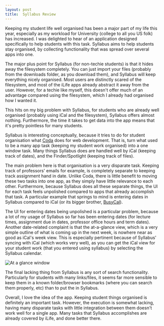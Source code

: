 ```yaml
---
layout: post
title:  Syllabus Review
---
```


Keeping my student life well organised has been a major part of my life this
year, especially as my workload for University (college to all you US folk) has
increased. I was delighted to hear of an application designed specifically to
help students with this task. Syllabus aims to help students stay organised, by
collecting functionality that was spread over several apps into one.

The major plus point for Syllabus (for non-techie students) is that it hides
away the filesystem completely. You can just import your files (probably from
the downloads folder, as you download them), and Syllabus will keep everything
nicely organised. Most users are distinctly scared of the filesystem, and most
of the iLife apps already abstract it away from the user. However, for a techie
like myself, this doesn't offer much of an advantage compared using the
filesystem, which I already had organised how I wanted it.

This hits on my big problem with Syllabus, for students who are already well
organised (probably using iCal and the filesystem), Syllabus offers almost
nothing. Furthermore, the time it takes to get data into the app means that
it's pretty pointless for many students.

Syllabus is interesting conceptually, because it tries to do for student
organisation what [Coda](http://daringfireball.net/2007/04/coda) does for web
development. That is, turn what used to be a many app task (keeping my student
work organised) into a one window task. Many things Syllabus does are handled
well by iCal (keeping track of dates), and the Finder/Spotlight (keeping track
of files).

The main problem here is that organisation is a very disparate task. Keeping
track of professors' emails for example, is completely separate to keeping
track assignment hand in date. Unlike Coda, there is little benefit to moving
these two tasks into one app, as they simply have little relevance to each
other. Furthermore, because Syllabus does all these separate things, the UI for
each task feels unpolished compared to apps that already accomplish that task.
A particular example that springs to mind is entering dates in Syllabus
compared to iCal (or its bigger brother, [BusyCal](http://www.busymac.com/)).

The UI for entering dates being unpolished is a particular problem, because a
lot of my usage of Syllabus so far has been entering dates (for lecture times,
assignment due in dates, professor office hours and term dates). Another
date-related complaint is that the at-a-glance view, which is a very simple
outline of what is coming up in the next week, is nowhere near as good as
iCal's week view. This is especially pertinent because of Syllabus' syncing
with iCal (which works very well), as you can get the iCal view for your
student work (that you entered using syllabus) by selecting the Syllabus
calendar.

![At a glance window](http://www.randomaccident.com/products/syllabus/syllabus/ataglance_files/stacks_image_51_1.png)

The final lacking thing from Syllabus is any sort of search functionality.
Particularly for students with many links/files, it seems far more sensible to
keep them in a known folder/browser bookmarks (where you can search them
properly, etc) than to put the in Syllabus.

Overall, I love the idea of the app. Keeping student things organised is
definitely an important task. However, the execution is somewhat lacking,
having many disparate tasks with little integration between them doesn't work
well for a single app. Many tasks that Syllabus accomplishes are already
covered by iLife, and done better there.
